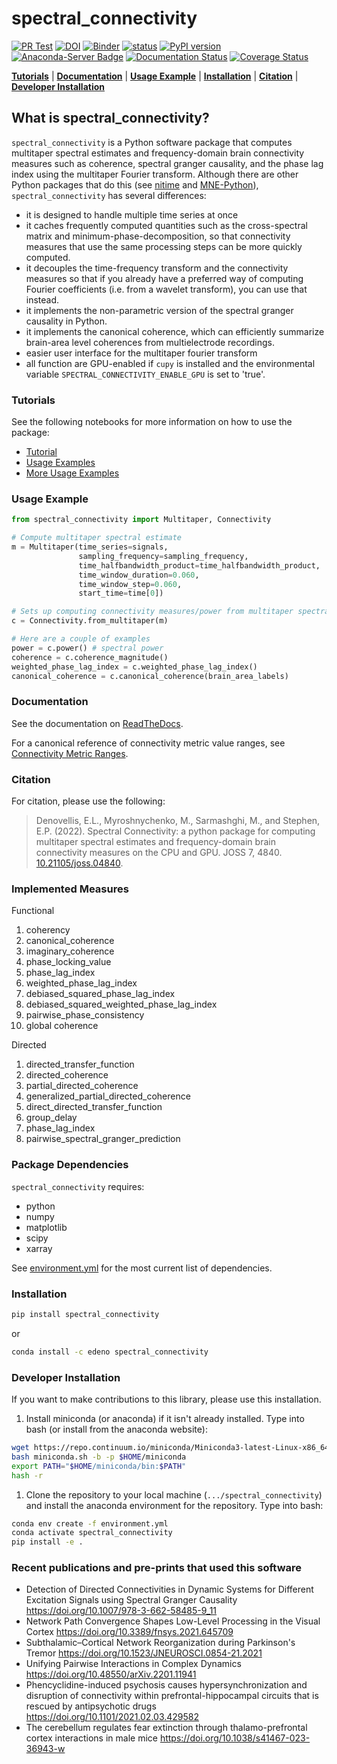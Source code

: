 # spectral_connectivity

[![PR Test](https://github.com/Eden-Kramer-Lab/spectral_connectivity/actions/workflows/PR-test.yml/badge.svg)](https://github.com/Eden-Kramer-Lab/spectral_connectivity/actions/workflows/PR-test.yml)
[![DOI](https://zenodo.org/badge/104382538.svg)](https://zenodo.org/badge/latestdoi/104382538)
[![Binder](https://mybinder.org/badge.svg)](https://mybinder.org/v2/gh/Eden-Kramer-Lab/spectral_connectivity/master)
[![status](https://joss.theoj.org/papers/27eb33e699c9ea723783c44576d081bb/status.svg)](https://joss.theoj.org/papers/27eb33e699c9ea723783c44576d081bb)
[![PyPI version](https://badge.fury.io/py/spectral_connectivity.svg)](https://badge.fury.io/py/spectral_connectivity)
[![Anaconda-Server Badge](https://anaconda.org/edeno/spectral_connectivity/badges/version.svg)](https://anaconda.org/edeno/spectral_connectivity)
[![Documentation Status](https://readthedocs.org/projects/spectral-connectivity/badge/?version=latest)](https://spectral-connectivity.readthedocs.io/en/latest/?badge=latest)
[![Coverage Status](https://coveralls.io/repos/github/Eden-Kramer-Lab/spectral_connectivity/badge.svg?branch=master)](https://coveralls.io/github/Eden-Kramer-Lab/spectral_connectivity?branch=master)

[**Tutorials**](#tutorials)
| [**Documentation**](#documentation)
| [**Usage Example**](#usage-example)
| [**Installation**](#installation)
| [**Citation**](#citation)
| [**Developer Installation**](#developer-installation)

## What is spectral_connectivity?

`spectral_connectivity` is a Python software package that computes multitaper spectral estimates and frequency-domain brain connectivity measures such as coherence, spectral granger causality, and the phase lag index using the multitaper Fourier transform. Although there are other Python packages that do this (see [nitime](https://github.com/nipy/nitime) and [MNE-Python](https://github.com/mne-tools/mne-python)), `spectral_connectivity` has several differences:

+ it is designed to handle multiple time series at once
+ it caches frequently computed quantities such as the cross-spectral matrix and minimum-phase-decomposition, so that connectivity measures that use the same processing steps can be more quickly computed.
+ it decouples the time-frequency transform and the connectivity measures so that if you already have a preferred way of computing Fourier coefficients (i.e. from a wavelet transform), you can use that instead.
+ it implements the non-parametric version of the spectral granger causality in Python.
+ it implements the canonical coherence, which can
efficiently summarize brain-area level coherences from multielectrode recordings.
+ easier user interface for the multitaper fourier transform
+ all function are GPU-enabled if `cupy` is installed and the environmental variable `SPECTRAL_CONNECTIVITY_ENABLE_GPU` is set to 'true'.

### Tutorials

See the following notebooks for more information on how to use the package:

+ [Tutorial](examples/Intro_tutorial.ipynb)
+ [Usage Examples](examples/Tutorial_On_Simulated_Examples.ipynb)
+ [More Usage Examples](examples/Tutorial_Using_Paper_Examples.ipynb)

### Usage Example

```python
from spectral_connectivity import Multitaper, Connectivity

# Compute multitaper spectral estimate
m = Multitaper(time_series=signals,
               sampling_frequency=sampling_frequency,
               time_halfbandwidth_product=time_halfbandwidth_product,
               time_window_duration=0.060,
               time_window_step=0.060,
               start_time=time[0])

# Sets up computing connectivity measures/power from multitaper spectral estimate
c = Connectivity.from_multitaper(m)

# Here are a couple of examples
power = c.power() # spectral power
coherence = c.coherence_magnitude()
weighted_phase_lag_index = c.weighted_phase_lag_index()
canonical_coherence = c.canonical_coherence(brain_area_labels)
```

### Documentation

See the documentation on [ReadTheDocs](https://spectral-connectivity.readthedocs.io/en/latest/).

For a canonical reference of connectivity metric value ranges, see [Connectivity Metric Ranges](docs/CONNECTIVITY_METRIC_RANGES.md).

### Citation

For citation, please use the following:

> Denovellis, E.L., Myroshnychenko, M., Sarmashghi, M., and Stephen, E.P. (2022). Spectral Connectivity: a python package for computing multitaper spectral estimates and frequency-domain brain connectivity measures on the CPU and GPU. JOSS 7, 4840. [10.21105/joss.04840](https://doi.org/10.21105/joss.04840).

### Implemented Measures

Functional

1. coherency
2. canonical_coherence
3. imaginary_coherence
4. phase_locking_value
5. phase_lag_index
6. weighted_phase_lag_index
7. debiased_squared_phase_lag_index
8. debiased_squared_weighted_phase_lag_index
9. pairwise_phase_consistency
10. global coherence

Directed

1. directed_transfer_function
2. directed_coherence
3. partial_directed_coherence
4. generalized_partial_directed_coherence
5. direct_directed_transfer_function
6. group_delay
7. phase_lag_index
8. pairwise_spectral_granger_prediction

### Package Dependencies

`spectral_connectivity` requires:

+ python
+ numpy
+ matplotlib
+ scipy
+ xarray

See [environment.yml](environment.yml) for the most current list of dependencies.

### Installation

```bash
pip install spectral_connectivity
```

or

```bash
conda install -c edeno spectral_connectivity
```

### Developer Installation

If you want to make contributions to this library, please use this installation.

1. Install miniconda (or anaconda) if it isn't already installed. Type into bash (or install from the anaconda website):

```bash
wget https://repo.continuum.io/miniconda/Miniconda3-latest-Linux-x86_64.sh -O miniconda.sh;
bash miniconda.sh -b -p $HOME/miniconda
export PATH="$HOME/miniconda/bin:$PATH"
hash -r
```

1. Clone the repository to your local machine (`.../spectral_connectivity`) and install the anaconda environment for the repository. Type into bash:

```bash
conda env create -f environment.yml
conda activate spectral_connectivity
pip install -e .
```

### Recent publications and pre-prints that used this software

+ Detection of Directed Connectivities in Dynamic Systems for Different Excitation Signals using Spectral Granger Causality <https://doi.org/10.1007/978-3-662-58485-9_11>
+ Network Path Convergence Shapes Low-Level Processing in the Visual Cortex <https://doi.org/10.3389/fnsys.2021.645709>
+ Subthalamic–Cortical Network Reorganization during Parkinson's Tremor
<https://doi.org/10.1523/JNEUROSCI.0854-21.2021>
+ Unifying Pairwise Interactions in Complex Dynamics <https://doi.org/10.48550/arXiv.2201.11941>
+ Phencyclidine-induced psychosis causes hypersynchronization and
disruption of connectivity within prefrontal-hippocampal circuits
that is rescued by antipsychotic drugs <https://doi.org/10.1101/2021.02.03.429582>
+ The cerebellum regulates fear extinction through thalamo-prefrontal cortex interactions in male mice <https://doi.org/10.1038/s41467-023-36943-w>
